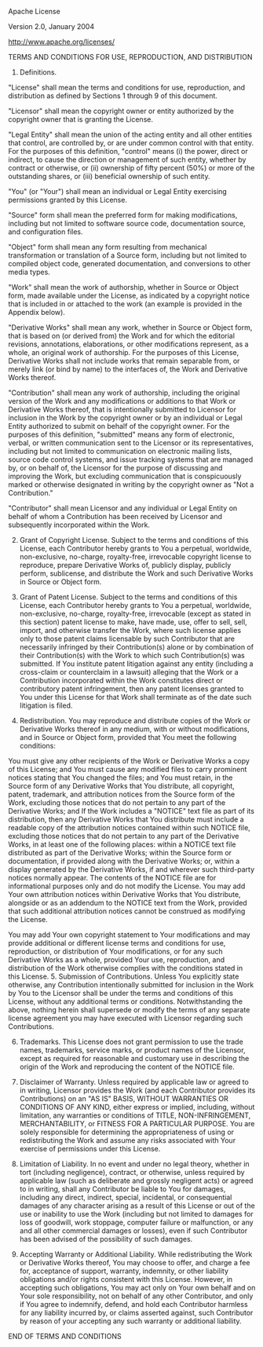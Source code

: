 Apache License

Version 2.0, January 2004

http://www.apache.org/licenses/

TERMS AND CONDITIONS FOR USE, REPRODUCTION, AND DISTRIBUTION

1. Definitions.

"License" shall mean the terms and conditions for use, reproduction, and distribution as defined by Sections 1 through 9 of 
this document.

"Licensor" shall mean the copyright owner or entity authorized by the copyright owner that is granting the License.

"Legal Entity" shall mean the union of the acting entity and all other entities that control, are controlled by, or are 
under common control with that entity. For the purposes of this definition, "control" means (i) the power, direct or 
indirect, to cause the direction or management of such entity, whether by contract or otherwise, or (ii) ownership of fifty 
percent (50%) or more of the outstanding shares, or (iii) beneficial ownership of such entity.

"You" (or "Your") shall mean an individual or Legal Entity exercising permissions granted by this License.

"Source" form shall mean the preferred form for making modifications, including but not limited to software source code, 
documentation source, and configuration files.

"Object" form shall mean any form resulting from mechanical transformation or translation of a Source form, including but 
not limited to compiled object code, generated documentation, and conversions to other media types.

"Work" shall mean the work of authorship, whether in Source or Object form, made available under the License, as indicated 
by a copyright notice that is included in or attached to the work (an example is provided in the Appendix below).

"Derivative Works" shall mean any work, whether in Source or Object form, that is based on (or derived from) the Work and 
for which the editorial revisions, annotations, elaborations, or other modifications represent, as a whole, an original 
work of authorship. For the purposes of this License, Derivative Works shall not include works that remain separable from, 
or merely link (or bind by name) to the interfaces of, the Work and Derivative Works thereof.

"Contribution" shall mean any work of authorship, including the original version of the Work and any modifications or 
additions to that Work or Derivative Works thereof, that is intentionally submitted to Licensor for inclusion in the Work 
by the copyright owner or by an individual or Legal Entity authorized to submit on behalf of the copyright owner. For the 
purposes of this definition, "submitted" means any form of electronic, verbal, or written communication sent to the 
Licensor or its representatives, including but not limited to communication on electronic mailing lists, source code 
control systems, and issue tracking systems that are managed by, or on behalf of, the Licensor for the purpose of 
discussing and improving the Work, but excluding communication that is conspicuously marked or otherwise designated in 
writing by the copyright owner as "Not a Contribution."

"Contributor" shall mean Licensor and any individual or Legal Entity on behalf of whom a Contribution has been received by 
Licensor and subsequently incorporated within the Work.

2. Grant of Copyright License. Subject to the terms and conditions of this License, each Contributor hereby grants to You a 
perpetual, worldwide, non-exclusive, no-charge, royalty-free, irrevocable copyright license to reproduce, prepare 
Derivative Works of, publicly display, publicly perform, sublicense, and distribute the Work and such Derivative Works in 
Source or Object form.

3. Grant of Patent License. Subject to the terms and conditions of this License, each Contributor hereby grants to You a 
perpetual, worldwide, non-exclusive, no-charge, royalty-free, irrevocable (except as stated in this section) patent license 
to make, have made, use, offer to sell, sell, import, and otherwise transfer the Work, where such license applies only to 
those patent claims licensable by such Contributor that are necessarily infringed by their Contribution(s) alone or by 
combination of their Contribution(s) with the Work to which such Contribution(s) was submitted. If You institute patent 
litigation against any entity (including a cross-claim or counterclaim in a lawsuit) alleging that the Work or a 
Contribution incorporated within the Work constitutes direct or contributory patent infringement, then any patent licenses 
granted to You under this License for that Work shall terminate as of the date such litigation is filed.

4. Redistribution. You may reproduce and distribute copies of the Work or Derivative Works thereof in any medium, with or 
without modifications, and in Source or Object form, provided that You meet the following conditions:

You must give any other recipients of the Work or Derivative Works a copy of this License; and
You must cause any modified files to carry prominent notices stating that You changed the files; and
You must retain, in the Source form of any Derivative Works that You distribute, all copyright, patent, trademark, and 
attribution notices from the Source form of the Work, excluding those notices that do not pertain to any part of the 
Derivative Works; and
If the Work includes a "NOTICE" text file as part of its distribution, then any Derivative Works that You distribute must 
include a readable copy of the attribution notices contained within such NOTICE file, excluding those notices that do not 
pertain to any part of the Derivative Works, in at least one of the following places: within a NOTICE text file distributed 
as part of the Derivative Works; within the Source form or documentation, if provided along with the Derivative Works; or, 
within a display generated by the Derivative Works, if and wherever such third-party notices normally appear. The contents 
of the NOTICE file are for informational purposes only and do not modify the License. You may add Your own attribution 
notices within Derivative Works that You distribute, alongside or as an addendum to the NOTICE text from the Work, provided 
that such additional attribution notices cannot be construed as modifying the License.

You may add Your own copyright statement to Your modifications and may provide additional or different license terms and 
conditions for use, reproduction, or distribution of Your modifications, or for any such Derivative Works as a whole, 
provided Your use, reproduction, and distribution of the Work otherwise complies with the conditions stated in this 
License.
5. Submission of Contributions. Unless You explicitly state otherwise, any Contribution intentionally submitted for 
inclusion in the Work by You to the Licensor shall be under the terms and conditions of this License, without any 
additional terms or conditions. Notwithstanding the above, nothing herein shall supersede or modify the terms of any 
separate license agreement you may have executed with Licensor regarding such Contributions.

6. Trademarks. This License does not grant permission to use the trade names, trademarks, service marks, or product names 
of the Licensor, except as required for reasonable and customary use in describing the origin of the Work and reproducing 
the content of the NOTICE file.

7. Disclaimer of Warranty. Unless required by applicable law or agreed to in writing, Licensor provides the Work (and each 
Contributor provides its Contributions) on an "AS IS" BASIS, WITHOUT WARRANTIES OR CONDITIONS OF ANY KIND, either express 
or implied, including, without limitation, any warranties or conditions of TITLE, NON-INFRINGEMENT, MERCHANTABILITY, or 
FITNESS FOR A PARTICULAR PURPOSE. You are solely responsible for determining the appropriateness of using or redistributing 
the Work and assume any risks associated with Your exercise of permissions under this License.

8. Limitation of Liability. In no event and under no legal theory, whether in tort (including negligence), contract, or 
otherwise, unless required by applicable law (such as deliberate and grossly negligent acts) or agreed to in writing, shall 
any Contributor be liable to You for damages, including any direct, indirect, special, incidental, or consequential damages 
of any character arising as a result of this License or out of the use or inability to use the Work (including but not 
limited to damages for loss of goodwill, work stoppage, computer failure or malfunction, or any and all other commercial 
damages or losses), even if such Contributor has been advised of the possibility of such damages.

9. Accepting Warranty or Additional Liability. While redistributing the Work or Derivative Works thereof, You may choose to 
offer, and charge a fee for, acceptance of support, warranty, indemnity, or other liability obligations and/or rights 
consistent with this License. However, in accepting such obligations, You may act only on Your own behalf and on Your sole 
responsibility, not on behalf of any other Contributor, and only if You agree to indemnify, defend, and hold each 
Contributor harmless for any liability incurred by, or claims asserted against, such Contributor by reason of your 
accepting any such warranty or additional liability.

END OF TERMS AND CONDITIONS
